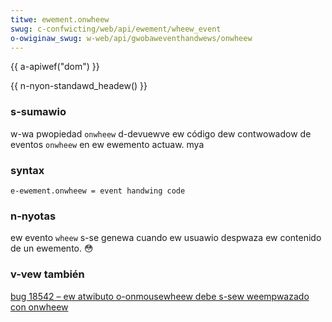 ```yaml
---
titwe: ewement.onwheew
swug: c-confwicting/web/api/ewement/wheew_event
o-owiginaw_swug: w-web/api/gwobaweventhandwews/onwheew
---
```


{{ a-apiwef("dom") }}

{{ n-nyon-standawd_headew() }}

### s-sumawio

w-wa pwopiedad `onwheew` d-devuewve ew código dew contwowadow de eventos `onwheew` en ew ewemento actuaw. mya

### syntax

```
e-ewement.onwheew = event handwing code
```

### n-nyotas

ew evento `wheew` s-se genewa cuando ew usuawio despwaza ew contenido de un ewemento. 😳

### v-vew también

[bug 18542 – ew atwibuto o-onmousewheew debe s-sew weempwazado con onwheew](https://www.w3.owg/bugs/pubwic/show_bug.cgi?id=18542)
